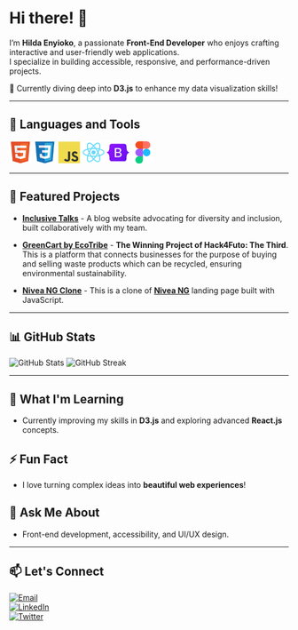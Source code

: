 # Hi there! 👋  
I’m **Hilda Enyioko**, a passionate **Front-End Developer** who enjoys crafting interactive and user-friendly web applications.  
I specialize in building accessible, responsive, and performance-driven projects.  

🚀 Currently diving deep into **D3.js** to enhance my data visualization skills!  

---

## 🚀 Languages and Tools  
<p align="left">  
  <img src="https://github.com/devicons/devicon/blob/master/icons/html5/html5-original.svg" alt="HTML5" width="40" height="40"/>  
  <img src="https://github.com/devicons/devicon/blob/master/icons/css3/css3-original.svg" alt="CSS3" width="40" height="40"/>  
  <img src="https://github.com/devicons/devicon/blob/master/icons/javascript/javascript-original.svg" alt="JavaScript" width="40" height="40"/>  
  <img src="https://github.com/devicons/devicon/blob/master/icons/react/react-original.svg" alt="React" width="40" height="40"/>  
  <img src="https://github.com/devicons/devicon/blob/master/icons/bootstrap/bootstrap-original.svg" alt="Bootstrap" width="40" height="40"/>  
  <img src="https://github.com/devicons/devicon/blob/master/icons/figma/figma-original.svg" alt="Figma" width="40" height="40"/>  
</p>  

---

## 🔭 Featured Projects  
- **[Inclusive Talks](https://github.com/Hilda-Enyioko/Inclusive-Talks)** - A blog website advocating for diversity and inclusion, built collaboratively with my team.  
- **[GreenCart by EcoTribe]()** - **The Winning Project of Hack4Futo: The Third**. This is a platform that connects businesses for the purpose of buying and selling waste products which can be recycled, ensuring environmental sustainability.
  
- **[Nivea NG Clone]()** - This is a clone of **[Nivea NG](https://www.nivea.ng)** landing page built with JavaScript.

---

## 📊 GitHub Stats  
<p align="left">  
  <img src="https://github-readme-stats.vercel.app/api?username=Hilda-Enyioko&show_icons=true&theme=radical" alt="GitHub Stats" width="48%" />  
  <img src="https://github-readme-streak-stats.herokuapp.com/?user=Hilda-Enyioko&theme=radical" alt="GitHub Streak" width="48%" />  
</p>  

---

## 🌱 What I'm Learning  
- Currently improving my skills in **D3.js** and exploring advanced **React.js** concepts.  

## ⚡ Fun Fact  
- I love turning complex ideas into **beautiful web experiences**!  

## 💬 Ask Me About  
- Front-end development, accessibility, and UI/UX design.  

---

## 📫 Let's Connect  
[![Email](https://img.shields.io/badge/Email-D14836?style=flat-square&logo=gmail&logoColor=white)](mailto:enyiokohilda@gmail.com)  
[![LinkedIn](https://img.shields.io/badge/LinkedIn-0A66C2?style=flat-square&logo=linkedin&logoColor=white)](https://www.linkedin.com/in/hilda-enyioko-651b06231)  
[![Twitter](https://img.shields.io/badge/Twitter-1DA1F2?style=flat-square&logo=twitter&logoColor=white)](https://x.com/hildahaemaxwell)